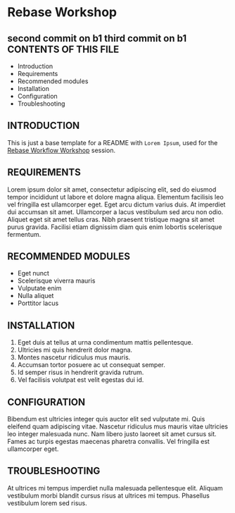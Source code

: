 # Rebase Workshop

second commit on b1
third commit on b1
CONTENTS OF THIS FILE
---------------------

 * Introduction
 * Requirements
 * Recommended modules
 * Installation
 * Configuration
 * Troubleshooting

 INTRODUCTION
------------
This is just a base template for a README with `Lorem Ipsum`, used for the [Rebase Workflow Workshop](https://mod4.turing.edu/lessons/rebase-workflow-workshop.html) session.

REQUIREMENTS
------------
Lorem ipsum dolor sit amet, consectetur adipiscing elit, sed do eiusmod tempor incididunt ut labore et dolore magna aliqua. Elementum facilisis leo vel fringilla est ullamcorper eget. Eget arcu dictum varius duis. At imperdiet dui accumsan sit amet. Ullamcorper a lacus vestibulum sed arcu non odio. Aliquet eget sit amet tellus cras. Nibh praesent tristique magna sit amet purus gravida. Facilisi etiam dignissim diam quis enim lobortis scelerisque fermentum.

RECOMMENDED MODULES
-------------------
- Eget nunct
- Scelerisque viverra mauris
- Vulputate enim
- Nulla aliquet
- Porttitor lacus

INSTALLATION
------------
1. Eget duis at tellus at urna condimentum mattis pellentesque.
2. Ultricies mi quis hendrerit dolor magna.
3. Montes nascetur ridiculus mus mauris.
4. Accumsan tortor posuere ac ut consequat semper.
5. Id semper risus in hendrerit gravida rutrum.
6. Vel facilisis volutpat est velit egestas dui id.

CONFIGURATION
-------------
Bibendum est ultricies integer quis auctor elit sed vulputate mi. Quis eleifend quam adipiscing vitae. Nascetur ridiculus mus mauris vitae ultricies leo integer malesuada nunc. Nam libero justo laoreet sit amet cursus sit. Fames ac turpis egestas maecenas pharetra convallis. Vel fringilla est ullamcorper eget.

TROUBLESHOOTING
---------------
At ultrices mi tempus imperdiet nulla malesuada pellentesque elit. Aliquam vestibulum morbi blandit cursus risus at ultrices mi tempus. Phasellus vestibulum lorem sed risus.
